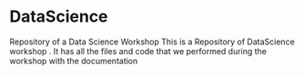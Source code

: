 # DataScience
Repository of  a Data Science Workshop
This is a Repository of DataScience workshop .
It has all the files and code that we performed during the workshop with the documentation
